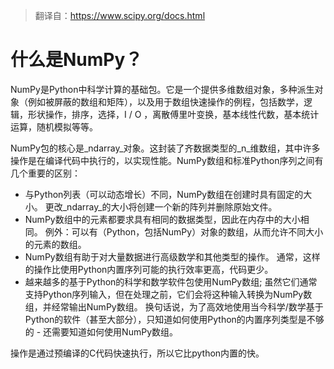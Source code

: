 > 翻译自：https://www.scipy.org/docs.html

# 什么是NumPy？

NumPy是Python中科学计算的基础包。它是一个提供多维数组对象，多种派生对象（例如被屏蔽的数组和矩阵），以及用于数组快速操作的例程，包括数学，逻辑，形状操作，排序，选择，I / O ，离散傅里叶变换，基本线性代数，基本统计运算，随机模拟等等。

NumPy包的核心是_ndarray_对象。这封装了齐数据类型的_n_维数组，其中许多操作是在编译代码中执行的，以实现性能。NumPy数组和标准Python序列之间有几个重要的区别：

* 与Python列表（可以动态增长）不同，NumPy数组在创建时具有固定的大小。
  更改_ndarray_的大小将创建一个新的阵列并删除原始文件。
* NumPy数组中的元素都要求具有相同的数据类型，因此在内存中的大小相同。
  例外：可以有（Python，包括NumPy）对象的数组，从而允许不同大小的元素的数组。
* NumPy数组有助于对大量数据进行高级数学和其他类型的操作。
  通常，这样的操作比使用Python内置序列可能的执行效率更高，代码更少。
* 越来越多的基于Python的科学和数学软件包使用NumPy数组;
  虽然它们通常支持Python序列输入，但在处理之前，它们会将这种输入转换为NumPy数组，并经常输出NumPy数组。
  换句话说，为了高效地使用当今科学/数学基于Python的软件（甚至大部分），只知道如何使用Python的内置序列类型是不够的 - 还需要知道如何使用NumPy数组。

操作是通过预编译的C代码快速执行，所以它比python内置的快。

